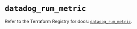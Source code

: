 # `datadog_rum_metric`

Refer to the Terraform Registry for docs: [`datadog_rum_metric`](https://registry.terraform.io/providers/datadog/datadog/3.60.0/docs/resources/rum_metric).
